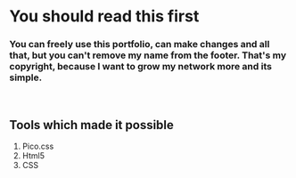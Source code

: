 # You should read this first
### You can freely use this portfolio, can make changes and all that, but you can't remove my name from the footer. That's my copyright, because I want to grow my network more and its simple.
<br>

## Tools which made it possible
1. Pico.css
2. Html5
3. CSS